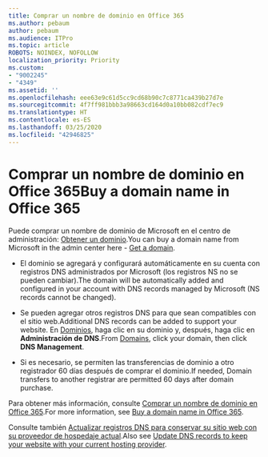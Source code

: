 ```yaml
---
title: Comprar un nombre de dominio en Office 365
ms.author: pebaum
author: pebaum
ms.audience: ITPro
ms.topic: article
ROBOTS: NOINDEX, NOFOLLOW
localization_priority: Priority
ms.custom:
- "9002245"
- "4349"
ms.assetid: ''
ms.openlocfilehash: eee63e9c61d5cc9cd68b90c7c8771ca439b27d7e
ms.sourcegitcommit: 4f7ff981bbb3a98663cd164d0a10bb082cdf7ec9
ms.translationtype: HT
ms.contentlocale: es-ES
ms.lasthandoff: 03/25/2020
ms.locfileid: "42946825"
---
```

# <a name="buy-a-domain-name-in-office-365"></a><span data-ttu-id="1fbdc-102">Comprar un nombre de dominio en Office 365</span><span class="sxs-lookup"><span data-stu-id="1fbdc-102">Buy a domain name in Office 365</span></span>

<span data-ttu-id="1fbdc-103">Puede comprar un nombre de dominio de Microsoft en el centro de administración: [Obtener un dominio](https://admin.microsoft.com/Domains/Buy).</span><span class="sxs-lookup"><span data-stu-id="1fbdc-103">You can buy a domain name from Microsoft in the admin center here - [Get a domain](https://admin.microsoft.com/Domains/Buy).</span></span>

- <span data-ttu-id="1fbdc-104">El dominio se agregará y configurará automáticamente en su cuenta con registros DNS administrados por Microsoft (los registros NS no se pueden cambiar).</span><span class="sxs-lookup"><span data-stu-id="1fbdc-104">The domain will be automatically added and configured in your account with DNS records managed by Microsoft (NS records cannot be changed).</span></span>

- <span data-ttu-id="1fbdc-105">Se pueden agregar otros registros DNS para que sean compatibles con el sitio web.</span><span class="sxs-lookup"><span data-stu-id="1fbdc-105">Additional DNS records can be added to support your website.</span></span>  <span data-ttu-id="1fbdc-106">En [Dominios](https://admin.microsoft.com/AdminPortal/Home#/Domains), haga clic en su dominio y, después, haga clic en **Administración de DNS**.</span><span class="sxs-lookup"><span data-stu-id="1fbdc-106">From [Domains](https://admin.microsoft.com/AdminPortal/Home#/Domains), click your domain, then click **DNS Management**.</span></span>

- <span data-ttu-id="1fbdc-107">Si es necesario, se permiten las transferencias de dominio a otro registrador 60 días después de comprar el dominio.</span><span class="sxs-lookup"><span data-stu-id="1fbdc-107">If needed, Domain transfers to another registrar are permitted 60 days after domain purchase.</span></span>

<span data-ttu-id="1fbdc-108">Para obtener más información, consulte [Comprar un nombre de dominio en Office 365](https://docs.microsoft.com/microsoft-365/admin/get-help-with-domains/buy-a-domain-name?view=o365-worldwide).</span><span class="sxs-lookup"><span data-stu-id="1fbdc-108">For more information, see [Buy a domain name in Office 365](https://docs.microsoft.com/microsoft-365/admin/get-help-with-domains/buy-a-domain-name?view=o365-worldwide).</span></span>

<span data-ttu-id="1fbdc-109">Consulte también [Actualizar registros DNS para conservar su sitio web con su proveedor de hospedaje actual](https://docs.microsoft.com/alchemyinsights/update-dns-records-to-keep-your-website-with-your-current-hosting-provider-0).</span><span class="sxs-lookup"><span data-stu-id="1fbdc-109">Also see [Update DNS records to keep your website with your current hosting provider](https://docs.microsoft.com/alchemyinsights/update-dns-records-to-keep-your-website-with-your-current-hosting-provider-0).</span></span>
